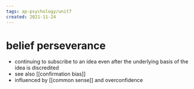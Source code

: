 ```yaml
---
tags: ap-psychology/unit7 
created: 2021-11-24
---
```


# belief perseverance

- continuing to subscribe to an idea even after the underlying basis of the idea is discredited
- see also [[confirmation bias]]
- influenced by [[common sense]] and overconfidence 
